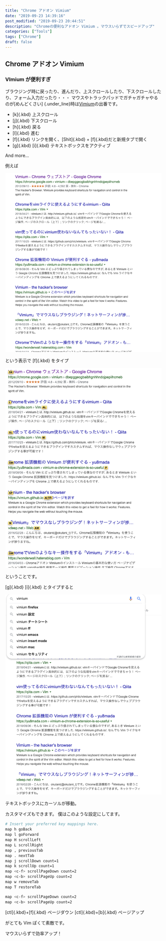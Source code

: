 ```yaml
---
title: "Chrome アドオン Vimium"
date: "2019-09-23 14:39:16"
post_modified: "2019-09-23 20:44:51"
description: "Chromeの便利なアドオン Vimium 。マウスいらずでスピードアップ"
categories: ["Tools"]
tags: ["Chrome"]
draft: false
---
```


## Chrome アドオン Vimium

### VImium が便利すぎ

ブラウジング時に戻ったり、進んだり、上スクロールしたり、下スクロールしたり、フォーム入力だったり・・・ マウスやトラックパッドでガチャガチャやるのが[めんどくさい]
{.under_line}時は[Vimium](https://chrome.google.com/webstore/detail/vimium/dbepggeogbaibhgnhhndojpepiihcmeb?hl=ja)の出番です。

- [k]{.kbd} 上スクロール
- [j]{.kbd} 下スクロール
- [h]{.kbd} 戻る
- [l]{.kbd} 進む
- [f]{.kbd} リンクを開く、[Shit]{.kbd} + [f]{.kbd}だと新規タブで開く
- [g]{.kbd} [i]{.kbd} テキストボックスをアクティブ

And more\...

例えば

![image](images/Screen-Shot-2019-09-22-at-10.46.29.png)

という表示で [f]{.kbd} をタイプ

![image](images/Screen-Shot-2019-09-22-at-10.46.43.png)

ということです。

[g]{.kbd} [i]{.kbd} とタイプすると

![image](images/Screen-Shot-2019-09-22-at-10.52.58.png)

テキストボックスにカーソルが移動。

カスタマイズもできます。 僕はこのような設定にしてます。

```bash
# Insert your preferred key mappings here.
map h goBack
map l goForward
map H scrollLeft
map L scrollRight
map , previousTab
map . nextTab
map j scrollDown count=1
map k scrollUp count=1
map <c-f> scrollPageDown count=2
map <c-b> scrollPageUp count=2
map w removeTab
map T restoreTab
```

```bash
map <c-f> scrollPageDown count=2
map <c-b> scrollPageUp count=2
```

[ctl]{.kbd}+[f]{.kbd} ページダウン
[ctl]{.kbd}+[b]{.kbd} ページアップ

がとても Vim ぽくて素敵です。

マウスいらずで効率アップ！
